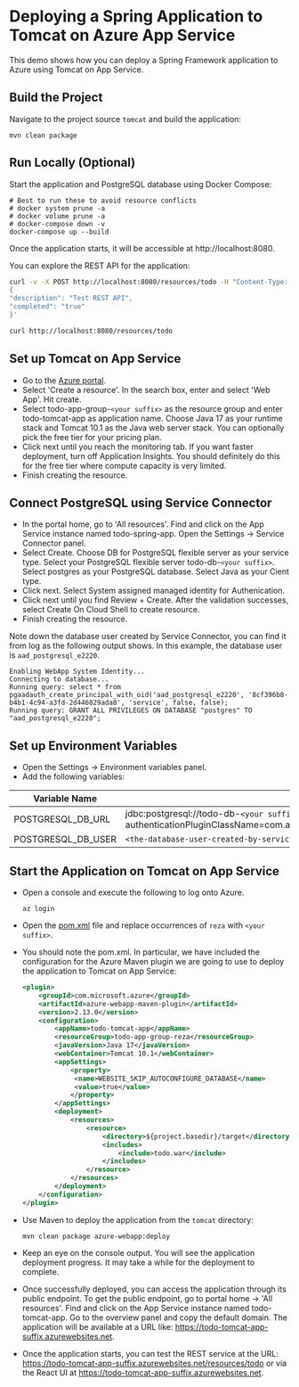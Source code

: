# Deploying a Spring Application to Tomcat on Azure App Service
This demo shows how you can deploy a Spring Framework application to Azure using 
Tomcat on App Service.

## Build the Project
Navigate to the project source `tomcat` and build the application:

```
mvn clean package
```

## Run Locally (Optional)
Start the application and PostgreSQL database using Docker Compose:

```
# Best to run these to avoid resource conflicts
# docker system prune -a
# docker volume prune -a
# docker-compose down -v
docker-compose up --build
```

Once the application starts, it will be accessible at http://localhost:8080.

You can explore the REST API for the application:

```bash
curl -v -X POST http://localhost:8080/resources/todo -H "Content-Type: application/json" -d '
{
"description": "Test REST API",
"completed": "true"
}'

curl http://localhost:8080/resources/todo
```

## Set up Tomcat on App Service
* Go to the [Azure portal](http://portal.azure.com).
* Select 'Create a resource'. In the search box, enter and select 'Web App'. 
Hit create.
* Select todo-app-group-`<your suffix>` as the resource group and enter 
todo-tomcat-app as application name. Choose Java 17 as your 
runtime stack and Tomcat 10.1 as the Java web server stack. You can optionally pick the 
free tier for your pricing plan.
* Click next until you reach the monitoring tab. If you want faster deployment, 
turn off Application Insights. You should definitely do 
this for the free tier where compute capacity is very limited.
* Finish creating the resource.

## Connect PostgreSQL using Service Connector
* In the portal home, go to 'All resources'. Find and click on the App Service instance named todo-spring-app. Open the Settings -> Service Connector panel.
* Select Create. Choose DB for PostgreSQL flexible server as your service type. Select your PostgreSQL flexible server todo-db-`<your suffix>`. Select postgres as your PostgreSQL database. Select Java as your Cient type.
* Click next. Select System assigned managed identity for Authenication.
* Click next until you find Review + Create. After the validation successes, select Create On Cloud Shell to create resource.
* Finish creating the resource.

Note down the database user created by Service Connector, you can find it from log as the following output shows. In this example, the database user is `aad_postgresql_e2220`.

```
Enabling WebApp System Identity...
Connecting to database...
Running query: select * from pgaadauth_create_principal_with_oid('aad_postgresql_e2220', '8cf396b8-b4b1-4c94-a3fd-2d446829ada8', 'service', false, false);
Running query: GRANT ALL PRIVILEGES ON DATABASE "postgres" TO "aad_postgresql_e2220";
```

## Set up Environment Variables
* Open the Settings -> Environment variables panel.
* Add the following variables: 

| Variable Name | Value |
|---------------|-------|
| POSTGRESQL_DB_URL | jdbc:postgresql://todo-db-`<your suffix>`.postgres.database.azure.com:5432/postgres?authenticationPluginClassName=com.azure.identity.extensions.jdbc.postgresql.AzurePostgresqlAuthenticationPlugin&sslmode=require |
| POSTGRESQL_DB_USER | `<the-database-user-created-by-service-connector>` |

## Start the Application on Tomcat on App Service
* Open a console and execute the following to log onto Azure.

	```
	az login
	```

* Open the [pom.xml](pom.xml) file and replace occurrences of `reza` with `<your suffix>`.
* You should note the pom.xml. In particular, we have included the configuration for the Azure Maven plugin we are going to use to deploy 
the application to Tomcat on App Service:

   ```xml
   <plugin>
       <groupId>com.microsoft.azure</groupId>
       <artifactId>azure-webapp-maven-plugin</artifactId>
       <version>2.13.0</version>
       <configuration>
           <appName>todo-tomcat-app</appName>
           <resourceGroup>todo-app-group-reza</resourceGroup>
           <javaVersion>Java 17</javaVersion>
           <webContainer>Tomcat 10.1</webContainer>
           <appSettings>
               <property>
   	            <name>WEBSITE_SKIP_AUTOCONFIGURE_DATABASE</name>
   	            <value>true</value>
               </property>
           </appSettings>
           <deployment>
               <resources>
                   <resource>
                       <directory>${project.basedir}/target</directory>
                       <includes>
                           <include>todo.war</include>
                       </includes>
                   </resource>
               </resources>
           </deployment>
       </configuration>
   </plugin>
   ```

* Use Maven to deploy the application from the `tomcat` directory:

   ```
   mvn clean package azure-webapp:deploy
   ```

* Keep an eye on the console output. You will see the application deployment progress. It may take a while for the deployment to complete.
* Once successfully deployed, you can access the application through its public endpoint. To get the public endpoint, go to 
portal home -> 'All resources'. Find and click on the App Service instance named todo-tomcat-app. Go to the overview panel and copy the 
default domain. The application will be available at a URL like: https://todo-tomcat-app-suffix.azurewebsites.net.
* Once the application starts, you can test the REST service at the 
URL: https://todo-tomcat-app-suffix.azurewebsites.net/resources/todo or via 
the React UI at https://todo-tomcat-app-suffix.azurewebsites.net.
